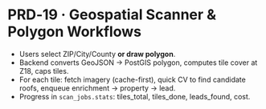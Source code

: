 # PRD‑19 · Geospatial Scanner & Polygon Workflows

- Users select ZIP/City/County **or draw polygon**.
- Backend converts GeoJSON → PostGIS polygon, computes tile cover at Z18, caps tiles.
- For each tile: fetch imagery (cache-first), quick CV to find candidate roofs, enqueue enrichment → property → lead.
- Progress in `scan_jobs.stats`: tiles_total, tiles_done, leads_found, cost.
